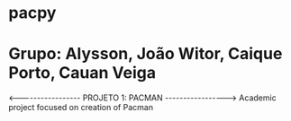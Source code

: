 # pacpy
# Grupo: Alysson, João Witor, Caique Porto, Cauan Veiga
<----------------- PROJETO 1: PACMAN ----------------->
Academic project focused on creation of Pacman
